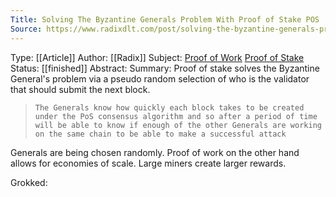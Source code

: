 ```yaml
---
Title: Solving The Byzantine Generals Problem With Proof of Stake POS
Source: https://www.radixdlt.com/post/solving-the-byzantine-generals-problem-with-proof-of-stake-pos
---
```

Type: [[Article]]
Author: [[Radix]]
Subject: [Proof of Work](Proof%20of%20Work) [Proof of Stake](Proof%20of%20Stake.md)
Status: [[finished]] 
Abstract:
Summary:
	Proof of stake solves the Byzantine General's problem via a pseudo random selection of who is the validator that should submit the next block.
> 	  The Generals know how quickly each block takes to be created under the PoS consensus algorithm and so after a period of time will be able to know if enough of the other Generals are working on the same chain to be able to make a successful attack

Generals are being chosen randomly. Proof of work on the other hand allows for economies of scale. Large miners create larger rewards.

Grokked: